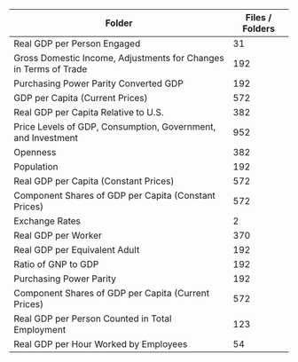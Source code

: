 | Folder                                                           |   Files / Folders |
|------------------------------------------------------------------|-------------------|
| Real GDP per Person Engaged                                      |                31 |
| Gross Domestic Income, Adjustments for Changes in Terms of Trade |               192 |
| Purchasing Power Parity Converted GDP                            |               192 |
| GDP per Capita (Current Prices)                                  |               572 |
| Real GDP per Capita Relative to U.S.                             |               382 |
| Price Levels of GDP, Consumption, Government, and Investment     |               952 |
| Openness                                                         |               382 |
| Population                                                       |               192 |
| Real GDP per Capita (Constant Prices)                            |               572 |
| Component Shares of GDP per Capita (Constant Prices)             |               572 |
| Exchange Rates                                                   |                 2 |
| Real GDP per Worker                                              |               370 |
| Real GDP per Equivalent Adult                                    |               192 |
| Ratio of GNP to GDP                                              |               192 |
| Purchasing Power Parity                                          |               192 |
| Component Shares of GDP per Capita (Current Prices)              |               572 |
| Real GDP per Person Counted in Total Employment                  |               123 |
| Real GDP per Hour Worked by Employees                            |                54 |